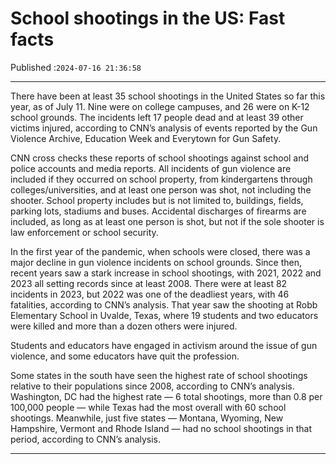 # School shootings in the US: Fast facts

Published :`2024-07-16 21:36:58`

---

There have been at least 35 school shootings in the United States so far this year, as of July 11. Nine were on college campuses, and 26 were on K-12 school grounds. The incidents left 17 people dead and at least 39 other victims injured, according to CNN’s analysis of events reported by the Gun Violence Archive, Education Week and Everytown for Gun Safety.

CNN cross checks these reports of school shootings against school and police accounts and media reports. All incidents of gun violence are included if they occurred on school property, from kindergartens through colleges/universities, and at least one person was shot, not including the shooter. School property includes but is not limited to, buildings, fields, parking lots, stadiums and buses. Accidental discharges of firearms are included, as long as at least one person is shot, but not if the sole shooter is law enforcement or school security.

In the first year of the pandemic, when schools were closed, there was a major decline in gun violence incidents on school grounds. Since then, recent years saw a stark increase in school shootings, with 2021, 2022 and 2023 all setting records since at least 2008. There were at least 82 incidents in 2023, but 2022 was one of the deadliest years, with 46 fatalities, according to CNN’s analysis. That year saw the shooting at Robb Elementary School in Uvalde, Texas, where 19 students and two educators were killed and more than a dozen others were injured.

Students and educators have engaged in activism around the issue of gun violence, and some educators have quit the profession.

Some states in the south have seen the highest rate of school shootings relative to their populations since 2008, according to CNN’s analysis. Washington, DC had the highest rate — 6 total shootings, more than 0.8 per 100,000 people — while Texas had the most overall with 60 school shootings. Meanwhile, just five states — Montana, Wyoming, New Hampshire, Vermont and Rhode Island — had no school shootings in that period, according to CNN’s analysis.

---

